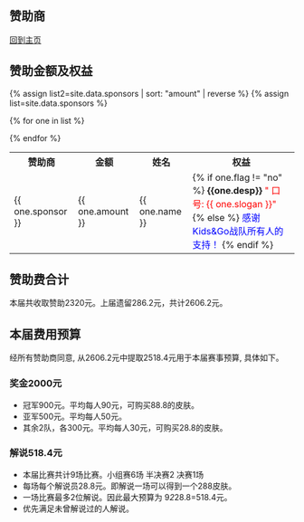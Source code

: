 赞助商
---
[回到主页](README.md)

## 赞助金额及权益
{% assign list2=site.data.sponsors | sort: "amount" | reverse %} 
{% assign list=site.data.sponsors %} 
<table>
 <tr>
    <th>赞助商</th>
    <th>金额</th>
    <th>姓名</th>
    <th>权益</th>
  </tr>


{% for one in list %}
<tr>
  <td>  {{ one.sponsor }}  </td>
  <td>  {{ one.amount }}    </td>
 <td>  {{ one.name }}    </td>
 
 <td>
 {% if one.flag != "no" %}
    <b>{{one.desp}}</b>
    <font color="red"> " 口号: {{ one.slogan }}"   </font>
 {% else %}
    <font color="blue">感谢Kids&Go战队所有人的支持！</font>
 {% endif %}
 
 </td>
</tr>
{% endfor %}
</table>

## 赞助费合计
本届共收取赞助2320元。上届遗留286.2元，共计2606.2元。

## 本届费用预算
经所有赞助商同意, 从2606.2元中提取2518.4元用于本届赛事预算, 具体如下。

### 奖金2000元
- 冠军900元。平均每人90元，可购买88.8的皮肤。
- 亚军500元。平均每人50元。
- 其余2队，各300元。平均每人30元，可购买28.8的皮肤。 

### 解说518.4元
- 本届比赛共计9场比赛。小组赛6场 半决赛2 决赛1场
- 每场每个解说员28.8元。即解说一场可以得到一个288皮肤。
- 一场比赛最多2位解说。因此最大预算为 9*2*28.8=518.4元。
- 优先满足未曾解说过的人解说。



